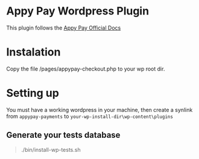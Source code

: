 # Appy Pay Wordpress Plugin

This plugin follows the [Appy Pay Official Docs](https://appypay.stoplight.io/)

# Instalation

Copy the file /pages/appypay-checkout.php to your wp root dir.

# Setting up

You must have a working wordpress in your machine, then create a synlink from `appypay-payments` to `your-wp-install-dir\wp-content\plugins`
## Generate your tests database

> ./bin/install-wp-tests.sh <database> <username> <password> <host>
